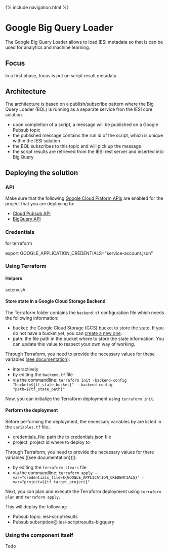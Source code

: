 {% include navigation.html %}

# Google Big Query Loader

The Google Big Query Loader allows to load IESI metadata so that is can be used for analytics and machine learning.

## Focus

In a first phase, focus is put on script result metadata.

## Architecture

The architecture is based on a publish/subscribe pattern where the Big Query Loader (BQL) is running as a separate service fron the IESI core solution.
* upon completion of a script, a message will be published on a Google Pubsub topic
* the published message contains the run id of the script, which is unique within the IESI solution
* the BQL subscribes to this topic and will pick up the message
* the script results are retrieved from the IESI rest server and inserted into Big Query

## Deploying the solution

### API

Make sure that the following [Google Cloud Plaform APIs](https://cloud.google.com/apis/dashboard) are enabled for the project that you are deploying to:

* [Cloud Pubsub API](https://cloud.google.com/apis/api/pubsub.googleapis.com/overview)
* [BigQuery API](https://cloud.google.com/apis/api/bigquery.googleapis.com/overview)

### Credentials

for terraform

export GOOGLE_APPLICATION_CREDENTIALS="service-account.json"

### Using Terraform

#### Helpers

setenv.sh

#### Store state in a Google Cloud Storage Backend

The Terraform folder contains the ```backend.tf``` configuration file which needs the following information:
* bucket: the Google Cloud Storage (GCS) bucket to store the state. If you do not have a bucket yet, you can [create a new one](https://cloud.google.com/storage/docs/creating-buckets).
* path: the file path in the bucket where to store the state information. You can update this value to respect your own way of working.

Through Terraform, you need to provide the necessary values for these variables ([see documentation](https://www.terraform.io/docs/backends/config.html)):
* interactively
* by editing the ```backend.tf``` file
* via the commandline: ```terraform init -backend-config "bucket=${tf_state_bucket}" --backend-config "path=${tf_state_path}"```

Now, you can initialize the Terraform deployment using ```terraform init```.
 
#### Perform the deployment

Before performing the deployment, the necessary variables by are listed in the ```variables.tf``` file.:
* credentials_file: path the to credentials json file
* project: project id where to deploy to

Through Terraform, you need to provide the necessary values for there variables ([see documentation}()):
* by editing the ```terraform.tfvars``` file
* via the commandline: ```terraform apply -var="credentials_file=${GOOGLE_APPLICATION_CREDENTIALS}" -var="project=${tf_target_project}"```

Next, you can plan and execute the Terraform deployment using ```terraform plan```  and ```terraform apply```.

This will deploy the following:
* Pubsub topic: iesi-scriptresults
* Pubsub subsription@ iesi-scriptresults-bigquery

### Using the component itself

Todo
